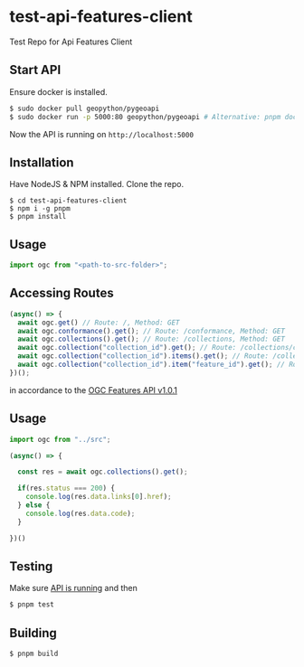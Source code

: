 # test-api-features-client
Test Repo for Api Features Client

## Start API
Ensure docker is installed.

```bash
$ sudo docker pull geopython/pygeoapi
$ sudo docker run -p 5000:80 geopython/pygeoapi # Alternative: pnpm docker
```

Now the API is running on `http://localhost:5000`

## Installation
Have NodeJS & NPM installed. Clone the repo.
```
$ cd test-api-features-client
$ npm i -g pnpm
$ pnpm install
```

## Usage
```ts
import ogc from "<path-to-src-folder>";
```

## Accessing Routes
```ts
(async() => {
  await ogc.get() // Route: /, Method: GET
  await ogc.conformance().get(); // Route: /conformance, Method: GET
  await ogc.collections().get(); // Route: /collections, Method: GET
  await ogc.collection("collection_id").get(); // Route: /collections/collection_id, Method: GET
  await ogc.collection("collection_id").items().get(); // Route: /collections/collection_id/items, Method: GET
  await ogc.collection("collection_id").item("feature_id").get(); // Route : /collections/collection_id/items/feature_id, Method: GET
})();
```

in accordance to the [OGC Features API v1.0.1](https://app.swaggerhub.com/apis/OGC/ogcapi-features-1-example-1/1.0.1)

## Usage

```ts
import ogc from "../src";

(async() => {

  const res = await ogc.collections().get();

  if(res.status === 200) {
    console.log(res.data.links[0].href);
  } else {
    console.log(res.data.code);
  }

})()
```

## Testing
Make sure [API is running](#start-api) and then

```bash
$ pnpm test
```

## Building
```bash
$ pnpm build
```
